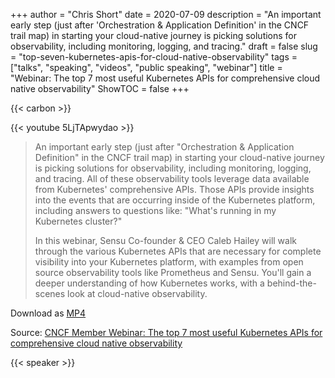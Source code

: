 +++
author = "Chris Short"
date = 2020-07-09
description = "An important early step (just after 'Orchestration & Application Definition' in the CNCF trail map) in starting your cloud-native journey is picking solutions for observability, including monitoring, logging, and tracing."
draft = false
slug = "top-seven-kubernetes-apis-for-cloud-native-observability"
tags = ["talks", "speaking", "videos", "public speaking", "webinar"]
title = "Webinar: The top 7 most useful Kubernetes APIs for comprehensive cloud native observability"
ShowTOC = false
+++

{{< carbon >}}

{{< youtube 5LjTApwydao >}}

> An important early step (just after "Orchestration & Application Definition" in the CNCF trail map) in starting your cloud-native journey is picking solutions for observability, including monitoring, logging, and tracing. All of these observability tools leverage data available from Kubernetes' comprehensive APIs. Those APIs provide insights into the events that are occurring inside of the Kubernetes platform, including answers to questions like: "What's running in my Kubernetes cluster?"
>
> In this webinar, Sensu Co-founder & CEO Caleb Hailey will walk through the various Kubernetes APIs that are necessary for complete visibility into your Kubernetes platform, with examples from open source observability tools like Prometheus and Sensu. You'll gain a deeper understanding of how Kubernetes works, with a behind-the-scenes look at cloud-native observability.

Download as [MP4](https://shortcdn.com/chrisshort/The-top-7-most-useful-Kubernetes-APIs-for-comprehensive-cloud-native-observability.mp4)

Source: [CNCF Member Webinar: The top 7 most useful Kubernetes APIs for comprehensive cloud native observability](https://www.cncf.io/online-programs/the-top-7-most-useful-kubernetes-apis-for-comprehensive-cloud-native-observability)

{{< speaker >}}

